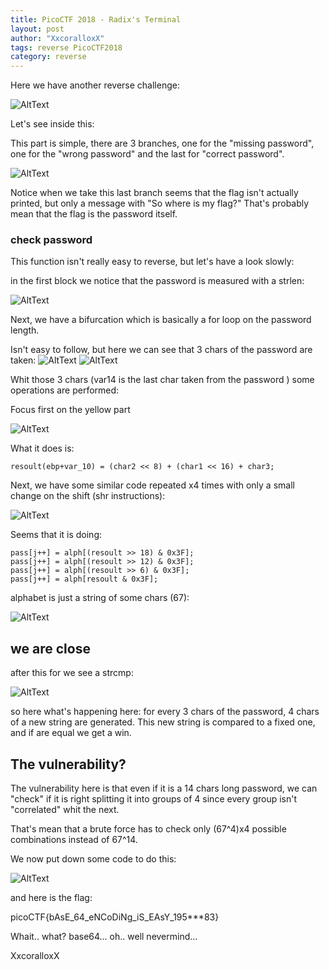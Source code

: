 ```yaml
---
title: PicoCTF 2018 - Radix's Terminal
layout: post
author: "XxcoralloxX"
tags: reverse PicoCTF2018
category: reverse
---
```



Here we have another reverse challenge:

![AltText](https://i.gyazo.com/ab17f08ce0d886c624c7cfa242195f52.png)

Let's see inside this:

This part is simple, there are 3 branches, one for the "missing password", one for the "wrong password" and the last for "correct password".

![AltText](https://i.gyazo.com/df975a2c9d131b8235557366f4a489d2.png)

Notice when we take this last branch seems that the flag isn't actually printed, but only a message with "So where is my flag?"
That's probably mean that the flag is the password itself.

### check password

This function isn't really easy to reverse, but let's have a look slowly:

in the first block we notice that the password is measured with a strlen:

![AltText](https://i.gyazo.com/b7b23f1131fea175dcc0d72829100c35.png)

Next, we have a bifurcation which is basically a for loop on the password length.

Isn't easy to follow, but here we can see that 3 chars of the password are taken:
![AltText](https://i.gyazo.com/b5e3af3b56a7c323b54a7f58e6d104b6.png)
![AltText](https://i.gyazo.com/0e8ec4cc908641730815d01d32692e3d.png)


Whit those 3 chars (var14 is the last char taken from the password ) some operations are performed:

Focus first on the yellow part

![AltText](https://i.gyazo.com/88360dac833890e6b87ad360503a38b1.png)

What it does is:

```
resoult(ebp+var_10) = (char2 << 8) + (char1 << 16) + char3;
```

Next, we have some similar code repeated x4 times with only a small change on the shift (shr instructions):

![AltText](https://i.gyazo.com/13cdf84616031dc2320589be4a67e114.png)

Seems that it is doing:

```
pass[j++] = alph[(resoult >> 18) & 0x3F];
pass[j++] = alph[(resoult >> 12) & 0x3F];
pass[j++] = alph[(resoult >> 6) & 0x3F];
pass[j++] = alph[resoult & 0x3F];
```

alphabet is just a string of some chars (67):

![AltText](https://i.gyazo.com/8838d3e9e7f70ab60f949862b4916c4f.png)

## we are close

after this for we see a strcmp:

![AltText](https://i.gyazo.com/7df4eb3d532c857e96a596eb198ed8c5.png)

so here what's happening here:
for every 3 chars of the password, 4 chars of a new string are generated.
This new string is compared to a fixed one, and if are equal we get a win.

## The vulnerability?

The vulnerability here is that even if it is a 14 chars long password, we can "check" if it is right splitting it into groups of 4 since every group isn't "correlated" whit the next.

That's mean that a brute force has to check only (67^4)x4 possible combinations instead of 67^14.

We now put down some code to do this:

![AltText](https://i.gyazo.com/3dbda86326de3f6176707f373471c8df.png)

and here is the flag:

picoCTF{bAsE_64_eNCoDiNg_iS_EAsY_195***83}

Whait.. what? base64... oh.. well nevermind...

XxcoralloxX
